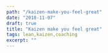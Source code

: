 ```yaml
---
path: "/kaizen-make-you-feel-great"
date: "2018-11-07"
draft: true
title: "Kaizen make you feel great"
tags: lean,kaizen,coaching
excerpt: ""
---
```

